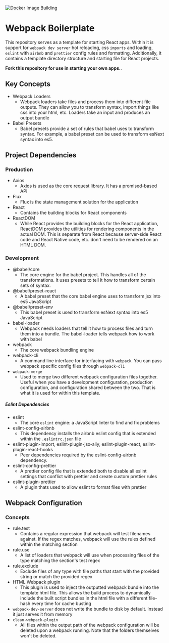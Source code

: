 ![Docker Image Building](https://github.com/srich36/webpack-react-eslint-boilerplate/workflows/Docker%20Image%20CI/badge.svg?branch=master)

# Webpack Boilerplate

This repository serves as a template for starting React apps. Within it is support for `webpack dev server` hot reloading, css `imports` and loading, `eslint` with `airbnb` and `prettier` config rules and formatting. Additionally, it contains a template directory structure and starting file for React projects.

**Fork this repository for use in starting your own apps.**.

## Key Concepts

- Webpack Loaders
  - Webpack loaders take files and process them into different file outputs. They can allow you to transform syntax, import things like css into your html, etc. Loaders take an input and produces an output bundle
- Babel Presets
  - Babel presets provide a set of rules that babel uses to transform syntax. For example, a babel preset can be used to transform esNext syntax into es5.

## Project Dependencies

### Production

- Axios
  - Axios is used as the core request library. It has a promised-based API
- Flux
  - Flux is the state management solution for the application
- React
  - Contains the building blocks for React components
- ReactDOM
  - While React provides the building blocks for the React application, ReactDOM provides the utilities for rendering components in the actual DOM. This is separate from React because server-side React code and React Native code, etc. don't need to be rendered on an HTML DOM.

### Development

- @babel/core
  - The core engine for the babel project. This handles all of the transformations. It uses presets to tell it how to transform certain sets of syntax.
- @babel/preset-react
  - A babel preset that the core babel engine uses to transform jsx into es5 JavaScript
- @babel/preset-env
  - This babel preset is used to transform esNext syntax into es5 JavaScript
- babel-loader
  - Webpack needs loaders that tell it how to process files and turn them into a bundle. The babel-loader tells webpack how to work with babel
- webpack
  - The core webpack bundling engine
- webpack-cli
  - A command line interface for interfacing with `webpack`. You can pass webpack specific config files through `webpack-cli`
- `webpack-merge`
  - Used to merge two different webpack configuration files together. Useful when you have a development configuration, production configuration, and configuration shared between the two. That is what it is used for within this template.

##### Eslint Dependencies

- eslint
  - The core `eslint` engine: a JavaScript linter to find and fix problems
- eslint-config-airbnb
  - This dependency installs the airbnb eslint config that is extended within the `.eslintrc.json` file
- eslint-plugin-import, eslint-plugin-jsx-ally, eslint-plugin-react, eslint-plugin-react-hooks
  - Peer dependencies required by the eslint-config-airbnb dependency.
- eslint-config-prettier
  - A prettier config file that is extended both to disable all eslint settings that conflict with prettier and create custom prettier rules
- eslint-plugin-prettier
  - A plugin thats used to allow eslint to format files with prettier

## Webpack Configuration

### Concepts

- rule.test
  - Contains a regular expression that webpack will test filenames against. If the regex matches, webpack will use the rules defined within the matching section
- rule.use
  - A list of loaders that webpack will use when processing files of the type matching the section's test regex
- rule.exclude
  - Exclude files of any type with file paths that start with the provided string or match the provided regex
- HTML Webpack plugin
  - This plugin is used to inject the outputted webpack bundle into the template html file. This allows the build process to dynamically include the built script bundles in the html file with a different file-hash every time for cache busting
- `webpack-dev-server` does not write the bundle to disk by default. Instead it just serves it from memory
- `clean-webpack-plugin`
  - All files within the output path of the webpack configuration will be deleted upon a webpack running. Note that the folders themselves won't be deleted.
